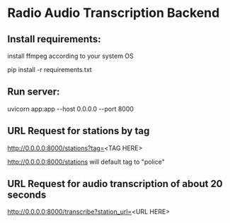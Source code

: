 # Radio Audio Transcription Backend

## Install requirements:
install ffmpeg according to your system OS

pip install -r requirements.txt

## Run server:
uvicorn app:app --host 0.0.0.0 --port 8000

## URL Request for stations by tag
http://0.0.0.0:8000/stations?tag=<TAG HERE\>

http://0.0.0.0:8000/stations will default tag to "police"

## URL Request for audio transcription of about 20 seconds
http://0.0.0.0:8000/transcribe?station_url=<URL HERE\>
